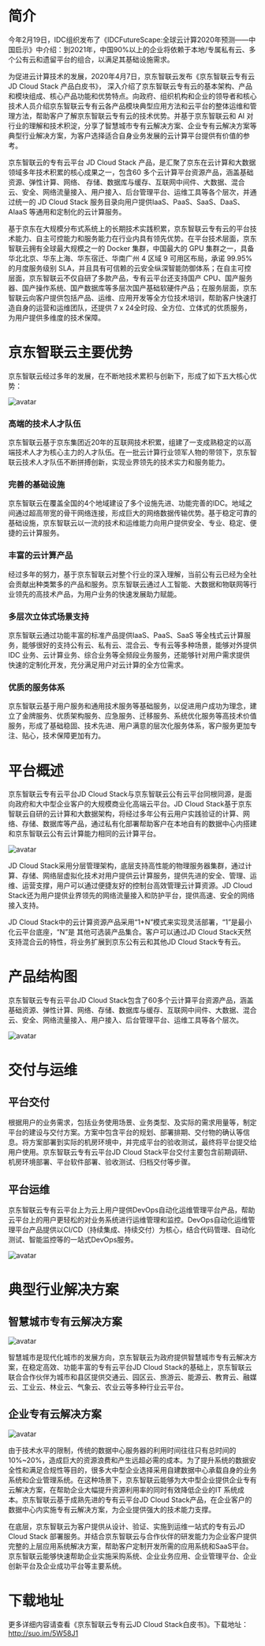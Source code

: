 # 简介

今年2月19日，IDC组织发布了《IDCFutureScape:全球云计算2020年预测——中国启示》中介绍：到2021年，中国90%以上的企业将依赖于本地/专属私有云、多个公有云和遗留平台的组合，以满足其基础设施需求。

为促进云计算技术的发展，2020年4月7日，京东智联云发布《京东智联云专有云JD Cloud Stack 产品白皮书》， 深入介绍了京东智联云专有云的基本架构、产品和模块组成、核心产品功能和优势特点。向政府、组织机构和企业的领导者和核心技术人员介绍京东智联云专有云各产品模块典型应用方法和云平台的整体运维和管理方法，帮助客户了解京东智联云专有云的技术优势。并基于京东智联云和 AI 对行业的理解和技术积淀，分享了智慧城市专有云解决方案、企业专有云解决方案等典型行业解决方案，为客户选择适合自身业务发展的云计算平台提供有价值的参考。

京东智联云的专有云平台 JD Cloud Stack 产品，是汇聚了京东在云计算和大数据领域多年技术积累的核心成果之一，包含60 多个云计算平台资源产品，涵盖基础资源、弹性计算、网络、 存储、数据库与缓存、互联网中间件、大数据、混合云、安全、网络流量接入、用户接入、后台管理平台、运维工具等各个层次，并通过统一的 JD Cloud Stack 服务目录向用户提供IaaS、PaaS、SaaS、DaaS、 AIaaS 等通用和定制化的云计算服务。

基于京东在大规模分布式系统上的长期技术实践积累，京东智联云专有云的平台技术能力、自主可控能力和服务能力在行业内具有领先优势。在平台技术层面，京东智联云拥有全球最大规模之一的 Docker 集群，中国最大的 GPU 集群之一，具备华北北京、华东上海、华东宿迁、华南广州 4 区域 9 可用区布局，承诺 99.95% 的月度服务级别 SLA，并且具有可信赖的云安全纵深智能防御体系；在自主可控层面，京东智联云不仅自研了多款产品，专有云平台还支持国产 CPU、国产服务器、国产操作系统、国产数据库等多层次国产基础软硬件产品；在服务层面，京东智联云向客户提供包括产品、运维、应用开发等全方位技术培训，帮助客户快速打造自身的运营和运维团队，还提供 7 x 24全时段、全方位、立体式的优质服务，为用户提供多维度的技术保障。


# 京东智联云主要优势

京东智联云经过多年的发展，在不断地技术累积与创新下，形成了如下五大核心优势：

![avatar](https://github.com/jdcloudcom/cn/blob/baishi/image/whitepaper/jdcs1.png)

### 高端的技术人才队伍

京东智联云基于京东集团近20年的互联网技术积累，组建了一支成熟稳定的以高端技术人才为核心主力的人才队伍。在一批云计算行业领军人物的带领下，京东智联云技术人才队伍不断拼搏创新，实现业界领先的技术实力和服务能力。

### 完善的基础设施

京东智联云在覆盖全国的4个地域建设了多个设施先进、功能完善的IDC。地域之间通过超高带宽的骨干网络连接，形成巨大的网络数据传输优势。基于稳定可靠的基础设施，京东智联云以一流的技术和运维能力向用户提供安全、专业、稳定、便捷的云计算服务。

### 丰富的云计算产品

经过多年的努力，基于京东智联云对整个行业的深入理解，当前公有云已经为全社会贡献出种类繁多的产品和服务。京东智联云通过人工智能、大数据和物联网等行业领先的高技术产品，为用户业务的快速发展助力赋能。

### 多层次立体式场景支持

京东智联云通过功能丰富的标准产品提供IaaS、PaaS、SaaS 等全栈式云计算服务，能够很好的支持公有云、私有云、混合云、专有云等多种场景，能够对外提供IDC 业务、云计算业务、综合业务等全频段业务服务，还能够针对用户需求提供快速的定制化开发，充分满足用户对云计算的全方位需求。

### 优质的服务体系

京东智联云基于用户服务和通用技术服务等基础服务，以促进用户成功为理念，建立了金牌服务、优质架构服务、应急服务、迁移服务、系统优化服务等高技术价值服务，形成了基础稳固、技术先进、用户满意的层次化服务体系，客户服务更加专注、贴心，技术保障更加有力。

# 平台概述

京东智联云专有云平台JD Cloud Stack与京东智联云公有云平台同根同源，是面向政府和大中型企业客户的大规模商业化高端云平台。JD Cloud Stack基于京东智联云自研的云计算和大数据架构，将经过多年公有云用户实践验证的计算、网络、存储、数据库等产品，通过私有化部署帮助客户在本地自有的数据中心内搭建和京东智联云公有云计算能力相同的云计算平台。

![avatar](https://github.com/jdcloudcom/cn/blob/baishi/image/whitepaper/jdcs2.png)

JD Cloud Stack采用分层管理架构，底层支持高性能的物理服务器集群，通过计算、存储、网络层虚拟化技术对用户提供云计算服务，提供先进的安全、管理、运维、运营支撑，用户可以通过便捷友好的控制台高效管理云计算资源。JD Cloud Stack还为用户提供业界领先的网络流量接入和防护平台，提供高速、安全的网络接入支持。

JD Cloud Stack中的云计算资源产品采用“1+N”模式来实现灵活部署，“1”是最小化云平台底座，“N”是
其他可选装产品集合。客户可以通过JD Cloud Stack天然支持混合云的特性，将业务扩展到京东公有云和其他JD Cloud Stack专有云。


# 产品结构图

京东智联云专有云平台JD Cloud Stack包含了60多个云计算平台资源产品，涵盖基础资源、弹性计算、网络、存储、数据库与缓存、互联网中间件、大数据、混合云、安全、网络流量接入、用户接入、后台管理平台、运维工具等各个层次。

![avatar](https://github.com/jdcloudcom/cn/blob/baishi/image/whitepaper/jdcs3.png)

# 交付与运维
## 平台交付

根据用户的业务需求，包括业务使用场景、业务类型、及实际的需求用量等，制定平台的建设与交付方案。方案中包含平台的规划、部署排期、交付物的确认等信息。将方案部署到实际的机房环境中，并完成平台的验收测试，最终将平台提交给用户使用。京东智联云专有云平台JD Cloud Stack平台交付主要包含前期调研、机房环境部署、平台软件部署、验收测试、归档交付等步骤。

## 平台运维

京东智联云专有云平台上为云上用户提供DevOps自动化运维管理平台产品，帮助云平台上的用户更轻松的对业务系统进行运维管理和监控。DevOps自动化运维管理平台产品提供以CI/CD（持续集成、持续交付）为核心，结合代码管理、自动化测试、智能监控等的一站式DevOps服务。

![avatar](https://github.com/jdcloudcom/cn/blob/baishi/image/whitepaper/jdcs4.png)

# 典型行业解决方案
## 智慧城市专有云解决方案

![avatar](https://github.com/jdcloudcom/cn/blob/baishi/image/whitepaper/jdcs5.png)

智慧城市是现代化城市的发展方向，京东智联云为政府提供智慧城市专有云解决方案，在稳定高效、功能丰富的专有云平台JD Cloud Stack的基础上，京东智联云联合合作伙伴为城市和县区提供交通云、园区云、旅游云、能源云、教育云、融媒云、工业云、林业云、气象云、农业云等多种行业云平台。

## 企业专有云解决方案

![avatar](https://github.com/jdcloudcom/cn/blob/baishi/image/whitepaper/jdcs6.png)

由于技术水平的限制，传统的数据中心服务器的利用时间往往只有总时间的10%~20%，造成巨大的资源浪费和产生远超必需的成本。为了提升系统的数据安全性和满足合规性等目的，很多大中型企业选择采用自建数据中心承载自身的业务系统和企业管理系统。在这种场景下，京东智联云能够为大中型企业提供企业专有云解决方案，在帮助企业大幅提升资源利用率的同时有效降低企业的IT 系统成本。京东智联云基于成熟先进的专有云平台JD Cloud Stack产品，在企业客户的数据中心内实施专有云解决方案，为企业提供强大的技术能力支撑。

在底层，京东智联云为客户提供从设计、验证、实施到运维一站式的专有云JD Cloud Stack 部署服务。并结合京东智联云与合作伙伴的研发能力为企业客户提供完整的上层应用系统解决方案，帮助客户定制开发所需的应用系统和SaaS平台。京东智联云能够快速帮助企业实施采购系统、企业业务应用、企业管理平台、企业创新平台及企业成功平台等主要系统。


# 下载地址

更多详细内容请查看《京东智联云专有云JD Cloud Stack白皮书》。下载地址：http://suo.im/5W58J1



